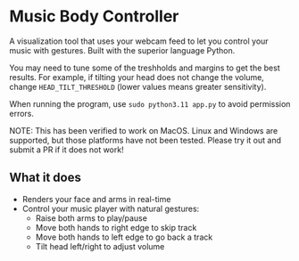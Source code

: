 # Music Body Controller

A visualization tool that uses your webcam feed to let you control your music with gestures. Built with the superior language Python.

You may need to tune some of the treshholds and margins to get the best results. For example, if tilting your head does not change the volume, change `HEAD_TILT_THRESHOLD` (lower values means greater sensitivity).

When running the program, use `sudo python3.11 app.py` to avoid permission errors.

NOTE: This has been verified to work on MacOS. Linux and Windows are supported, but those platforms have not been tested. Please try it out and submit a PR if it does not work!

## What it does
- Renders your face and arms in real-time
- Control your music player with natural gestures:
  - Raise both arms to play/pause
  - Move both hands to right edge to skip track
  - Move both hands to left edge to go back a track
  - Tilt head left/right to adjust volume
